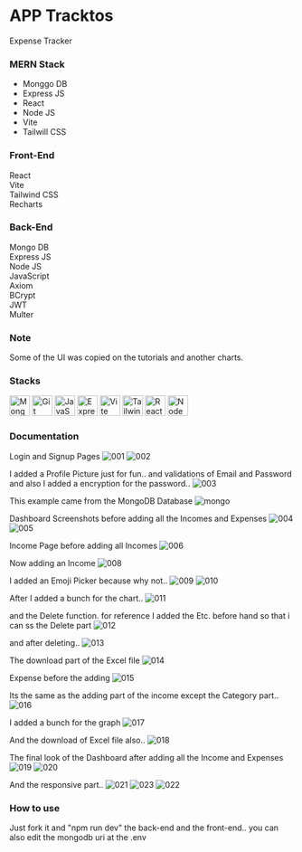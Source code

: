 # APP Tracktos

Expense Tracker

### MERN Stack

- Monggo DB
- Express JS
- React
- Node JS
- Vite
- Tailwill CSS

### Front-End

React <br />
Vite <br />
Tailwind CSS <br />
Recharts <br />

### Back-End

Mongo DB <br />
Express JS <br />
Node JS <br />
JavaScript <br />
Axiom <br />
BCrypt <br />
JWT <br />
Multer <br />

### Note

Some of the UI was copied on the tutorials and another charts.

### Stacks

<p align="left">
  <a href="https://www.mongodb.com" target="_blank" rel="noreferrer"><img src="https://github.com/user-attachments/assets/9e101c68-20a8-4acc-bb14-6165ff631005" width="36" height="36" alt="MongoDB" /></a>
  <a href="https://git-scm.com/" target="_blank" rel="noreferrer"><img src="https://github.com/user-attachments/assets/630411d3-09c3-4273-ac41-a2eb1424dc9f" width="36" height="36" alt="Git" /></a>
  <a href="https://developer.mozilla.org/en-US/docs/Web/JavaScript" target="_blank" rel="noreferrer"><img src="https://github.com/user-attachments/assets/a0a808e5-b878-480f-8ff0-8ddb8714f398" width="36" height="36" alt="JavaScript" /></a>
  <a href="https://expressjs.com" target="_blank" rel="noreferrer"><img src="https://github.com/user-attachments/assets/ad882689-e89d-4f75-8e1c-31493dce18ff" width="36" height="36" alt="ExpressJS" /></a>
  <a href="https://vite.dev" target="_blank" rel="noreferrer"><img src="https://github.com/user-attachments/assets/668b9b7b-ece6-466e-bfcd-1567d4c73427" width="36" height="36" alt="Vite" /></a>
  <a href="https://v2.tailwindcss.com" target="_blank" rel="noreferrer"><img src="https://github.com/user-attachments/assets/eeac1828-c56b-48ad-8445-330e9eab5426" width="36" height="36" alt="TailwindCSS" /></a>
  <a href="https://react.dev" target="_blank" rel="noreferrer"><img src="https://github.com/user-attachments/assets/1da46036-25cd-418e-9960-ef57d297a966" width="36" height="36" alt="React" /></a>
  <a href="https://nodejs.org/en" target="_blank" rel="noreferrer"><img src="https://github.com/user-attachments/assets/219d4a01-35b0-4c10-b05d-f7c636838969" width="36" height="36" alt="NodeJS" /></a>
</p>

### Documentation

Login and Signup Pages
![001](https://github.com/user-attachments/assets/1cb170bb-c6b2-4b25-b7d2-3878d1d025bf)
![002](https://github.com/user-attachments/assets/6d36eb6d-c74c-4a80-8970-6adfd16dbfaa)

I added a Profile Picture just for fun.. and validations of Email and Password and also I added a encryption for the password..
![003](https://github.com/user-attachments/assets/78e49ecb-a08a-4423-b534-ea1031c32c24)

This example came from the MongoDB Database
![mongo](https://github.com/user-attachments/assets/859ff30c-a02f-42d6-9ccc-96913e563a68)

Dashboard Screenshots before adding all the Incomes and Expenses
![004](https://github.com/user-attachments/assets/81146606-b1fa-4c92-ba8e-fff1fec2942c)
![005](https://github.com/user-attachments/assets/fd1c0f53-fb03-4036-83ae-47a40d0c2969)

Income Page before adding all Incomes
![006](https://github.com/user-attachments/assets/4580a6e1-e3e7-419b-b3f4-43dde2ea4d2f)

Now adding an Income
![008](https://github.com/user-attachments/assets/f82e7b4c-9f99-4f59-8968-e5613fdab2a3)

I added an Emoji Picker because why not..
![009](https://github.com/user-attachments/assets/56d3e610-2823-4a71-b4b8-c08a100ca525)
![010](https://github.com/user-attachments/assets/b30e53fb-1f10-4568-bef2-716f35134cfc)

After I added a bunch for the chart..
![011](https://github.com/user-attachments/assets/1b66fc1f-76c0-49f2-a94d-a63dfbb1b166)

and the Delete function. for reference I added the Etc. before hand so that i can ss the Delete part
![012](https://github.com/user-attachments/assets/1302f5f2-7d83-4e68-be6f-f9113b1800e3)

and after deleting..
![013](https://github.com/user-attachments/assets/e10133d1-8fc4-4d27-9e02-4293a0155c14)

The download part of the Excel file
![014](https://github.com/user-attachments/assets/a84315e6-5240-4c6a-ae45-62e200637883)

Expense before the adding
![015](https://github.com/user-attachments/assets/28f1e5f5-6d0e-468d-8488-fe1917e81ef5)

Its the same as the adding part of the income except the Category part..
![016](https://github.com/user-attachments/assets/cb4f89c5-6199-4147-91f9-bd6d8e06447e)

I added a bunch for the graph
![017](https://github.com/user-attachments/assets/27e5690a-c7c9-43b7-997b-dcf13e9d97df)

And the download of Excel file also..
![018](https://github.com/user-attachments/assets/cf1999e9-f118-4dc5-b616-3107e06c840f)

The final look of the Dashboard after adding all the Income and Expenses
![019](https://github.com/user-attachments/assets/32e7b370-9995-499d-895e-6c97a062760a)
![020](https://github.com/user-attachments/assets/280a0687-f8bd-4c07-969e-8be09f3f2983)

And the responsive part..
![021](https://github.com/user-attachments/assets/09f2f67c-3b80-4ac1-93c3-0f16b159d319)
![023](https://github.com/user-attachments/assets/b7cb4cf5-806d-4aff-8fa0-3b85a50bfb8b)
![022](https://github.com/user-attachments/assets/1fc01f68-52f9-4d00-a3f4-62600930e025)

### How to use

Just fork it and "npm run dev" the back-end and the front-end.. you can also edit the mongodb uri at the .env



















